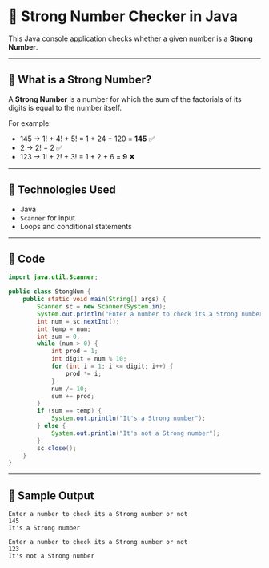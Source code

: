 # 💪 Strong Number Checker in Java

This Java console application checks whether a given number is a **Strong Number**.

---

## 📘 What is a Strong Number?

A **Strong Number** is a number for which the sum of the factorials of its digits is equal to the number itself.

For example:
- 145 → 1! + 4! + 5! = 1 + 24 + 120 = **145** ✅
- 2 → 2! = 2 ✅
- 123 → 1! + 2! + 3! = 1 + 2 + 6 = **9** ❌

---

## 🧰 Technologies Used

- Java
- `Scanner` for input
- Loops and conditional statements

---

## 📝 Code

```java
import java.util.Scanner;

public class StongNum {
    public static void main(String[] args) {
        Scanner sc = new Scanner(System.in);
        System.out.println("Enter a number to check its a Strong number or not");
        int num = sc.nextInt();
        int temp = num;
        int sum = 0;
        while (num > 0) {
            int prod = 1;
            int digit = num % 10;
            for (int i = 1; i <= digit; i++) {
                prod *= i;
            }
            num /= 10;
            sum += prod;
        }
        if (sum == temp) {
            System.out.println("It's a Strong number");
        } else {
            System.out.println("It's not a Strong number");
        }
        sc.close();
    }
}
```
---
## 🧪 Sample Output
```
Enter a number to check its a Strong number or not
145
It's a Strong number

Enter a number to check its a Strong number or not
123
It's not a Strong number
```
